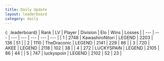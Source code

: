```yaml
---
title: Daily Update
layout: leaderboard
category: daily
---
```


{: .leaderboard}
| Rank | LV | Player | Division | Elo | Wins | Losses |
| --- | --- | --- | --- | --- | --- | --- |
| <span data-change="1">1</span> | 2748 | <span title="ID: 164871">KawashiroNitori</span> | LEGEND | <span data-change="35">2203</span> | <span data-change="8">136</span> | <span data-change="0">51</span> |
| <span data-change="-1">2</span> | 1110 | <span title="ID: 544310">TheDraconic</span> | LEGEND | <span data-change="-57">2141</span> | <span data-change="11">229</span> | <span data-change="8">86</span> |
| <span data-change="0">3</span> | 720 | <span title="ID: 455100">AKEE</span> | LEGEND | <span data-change="-23">2118</span> | <span data-change="6">102</span> | <span data-change="5">38</span> |
| <span data-change="3">4</span> | 272 | <span title="ID: 623829">LUCKYSPAIN</span> | LEGEND | <span data-change="14">2105</span> | <span data-change="8">86</span> | <span data-change="3">44</span> |
| <span data-change="-1">5</span> | 747 | <span title="ID: 512212">luckyspoin</span> | LEGEND | <span data-change="0">2102</span> | <span data-change="0">52</span> | <span data-change="0">23</span> |